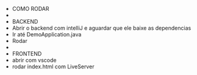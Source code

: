 - COMO RODAR
-
- BACKEND
- Abrir o backend com intelliJ e aguardar que ele baixe as dependencias
- Ir até DemoApplication.java
- Rodar
-
- FRONTEND
- abrir com vscode
- rodar index.html com LiveServer
